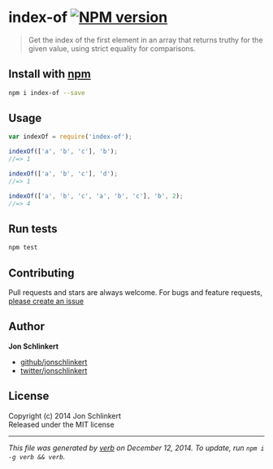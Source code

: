 # index-of [![NPM version](https://badge.fury.io/js/index-of.svg)](http://badge.fury.io/js/index-of)

> Get the index of the first element in an array that returns truthy for the given value, using strict equality for comparisons.

## Install with [npm](npmjs.org)

```bash
npm i index-of --save
```

## Usage

```js
var indexOf = require('index-of');

indexOf(['a', 'b', 'c'], 'b');
//=> 1

indexOf(['a', 'b', 'c'], 'd');
//=> 1

indexOf(['a', 'b', 'c', 'a', 'b', 'c'], 'b', 2);
//=> 4
```

## Run tests

```bash
npm test
```

## Contributing
Pull requests and stars are always welcome. For bugs and feature requests, [please create an issue](https://github.com/jonschlinkert/index-of/issues)

## Author

**Jon Schlinkert**
 
+ [github/jonschlinkert](https://github.com/jonschlinkert)
+ [twitter/jonschlinkert](http://twitter.com/jonschlinkert) 

## License
Copyright (c) 2014 Jon Schlinkert  
Released under the MIT license

***

_This file was generated by [verb](https://github.com/assemble/verb) on December 12, 2014. To update, run `npm i -g verb && verb`._